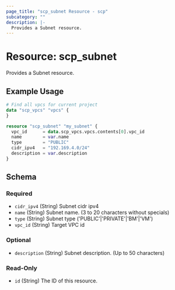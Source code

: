 ```yaml
---
page_title: "scp_subnet Resource - scp"
subcategory: ""
description: |-
  Provides a Subnet resource.
---
```


# Resource: scp_subnet

Provides a Subnet resource.


## Example Usage

```terraform
# Find all vpcs for current project
data "scp_vpcs" "vpcs" {
}

resource "scp_subnet" "my_subnet" {
  vpc_id      = data.scp_vpcs.vpcs.contents[0].vpc_id
  name        = var.name
  type        = "PUBLIC"
  cidr_ipv4   = "192.169.4.0/24"
  description = var.description
}
```

<!-- schema generated by tfplugindocs -->
## Schema

### Required

- `cidr_ipv4` (String) Subnet cidr ipv4
- `name` (String) Subnet name. (3 to 20 characters without specials)
- `type` (String) Subnet type ('PUBLIC'|'PRIVATE'|'BM'|'VM')
- `vpc_id` (String) Target VPC id

### Optional

- `description` (String) Subnet description. (Up to 50 characters)

### Read-Only

- `id` (String) The ID of this resource.
